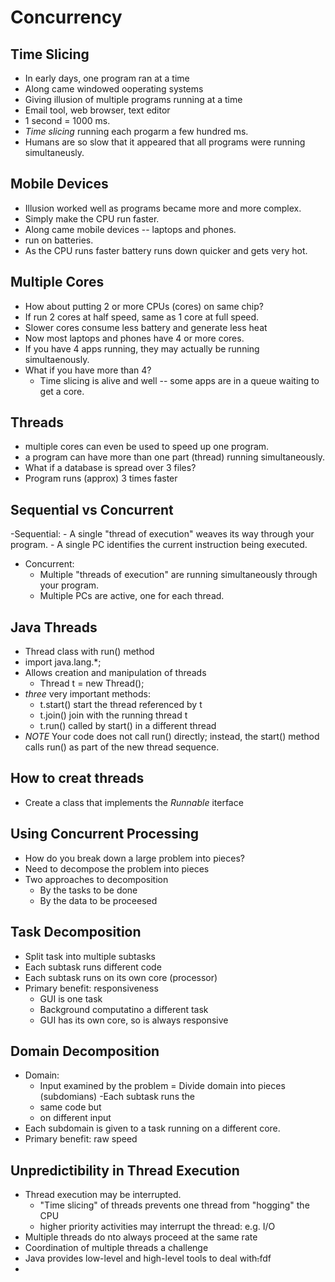 # Concurrency
## Time Slicing 
- In early days, one program ran at a time
- Along came windowed ooperating systems 
- Giving illusion of multiple programs running at a time 
- Email tool, web browser, text editor 
- 1 second = 1000 ms.
- *Time slicing* running each progarm a few hundred ms.
- Humans are so slow that it appeared that all programs were running simultaneusly. 

## Mobile Devices 
- Illusion worked well as programs became more and more complex.
- Simply make the CPU run faster.
- Along came mobile devices -- laptops and phones. 
- run on batteries. 
- As the CPU runs faster battery runs down quicker and gets very hot. 

## Multiple Cores 
- How about putting 2 or more CPUs (cores) on same chip?
- If run 2 cores at half speed, same as 1 core at full speed.
- Slower cores consume less battery and generate less heat
- Now most laptops and phones have 4 or more cores.
- If you have 4 apps running, they may actually be running simultaenously.
- What if you have more than 4?
	- Time slicing is alive and well -- some apps are in a queue waiting to get a core.
## Threads 
- multiple cores can even be used to speed up one program. 
- a program can have more than one part (thread) running simultaneously.
- What if a database is spread over 3 files? 
- Program runs (approx) 3 times faster
## Sequential vs Concurrent
-Sequential:
	- A single "thread of execution" weaves its way through your program.
	- A single PC identifies the current instruction being executed.
- Concurrent:
	- Multiple "threads of execution" are running simultaneously through your program. 
	- Multiple PCs are active, one for each thread.
## Java Threads
 - Thread class with run() method 
 - import java.lang.*;
 - Allows creation and manipulation of threads
	 - Thread t = new Thread();
- *three* very important methods:
	- t.start() start the thread referenced by t
	- t.join() join with the running thread t 
	- t.run() called by start() in a different thread
- *NOTE* Your code does not call run() directly; instead, the start() method calls run() as part of the new thread sequence. 
## How to creat threads
 - Create a class that implements the *Runnable* iterface 
## Using Concurrent Processing 
- How do you break down a large problem into pieces?
- Need to decompose the problem into pieces 
- Two approaches to decomposition 
	- By the tasks to be done
	- By the data to be proceesed
## Task Decomposition 
- Split task into multiple subtasks
- Each subtask runs different code 
- Each subtask runs on its own core (processor) 
- Primary benefit: responsiveness 
	- GUI is one task 
	- Background computatino a different task 
	- GUI has its own core, so is always responsive 
## Domain Decomposition 
- Domain:
	- Input examined by the problem
= Divide domain into pieces (subdomians)
-Each subtask runs the 
	- same code but
	- on different input
- Each subdomain is given to a task running on a different core.
- Primary benefit: raw speed 
## Unpredictibility in Thread Execution 
- Thread execution may be interrupted.
	- "Time slicing" of threads prevents one thread from "hogging" the CPU
	- higher priority activities may interrupt the thread: e.g. I/O 
- Multiple threads do nto always proceed at the same rate 
- Coordination of multiple threads a challenge 
- Java provides low-level and high-level tools to deal with~~.~~fdf
- 